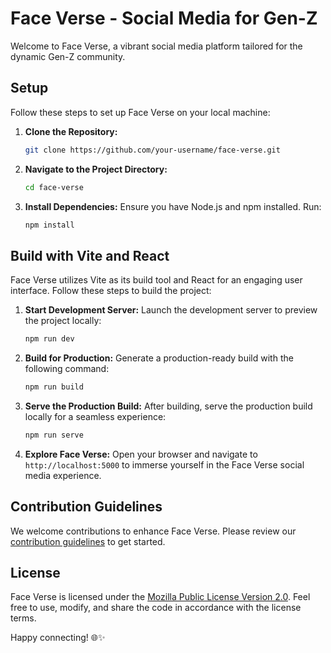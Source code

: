 # Face Verse - Social Media for Gen-Z

Welcome to Face Verse, a vibrant social media platform tailored for the dynamic Gen-Z community.

## Setup

Follow these steps to set up Face Verse on your local machine:

1. **Clone the Repository:**
   ```bash
   git clone https://github.com/your-username/face-verse.git
   ```

2. **Navigate to the Project Directory:**
   ```bash
   cd face-verse
   ```

3. **Install Dependencies:**
   Ensure you have Node.js and npm installed. Run:
   ```bash
   npm install
   ```

## Build with Vite and React

Face Verse utilizes Vite as its build tool and React for an engaging user interface. Follow these steps to build the project:

1. **Start Development Server:**
   Launch the development server to preview the project locally:
   ```bash
   npm run dev
   ```

2. **Build for Production:**
   Generate a production-ready build with the following command:
   ```bash
   npm run build
   ```

3. **Serve the Production Build:**
   After building, serve the production build locally for a seamless experience:
   ```bash
   npm run serve
   ```

4. **Explore Face Verse:**
   Open your browser and navigate to `http://localhost:5000` to immerse yourself in the Face Verse social media experience.

## Contribution Guidelines

We welcome contributions to enhance Face Verse. Please review our [contribution guidelines](CONTRIBUTING.md) to get started.

## License

Face Verse is licensed under the [Mozilla Public License Version 2.0](LICENSE). Feel free to use, modify, and share the code in accordance with the license terms.

Happy connecting! 🌐✨

